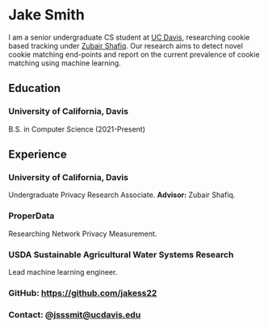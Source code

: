 # Jake Smith
I am a senior undergraduate CS student at [UC Davis](https://cs.ucdavis.edu), researching cookie based tracking under [Zubair Shafiq](https://web.cs.ucdavis.edu/~zubair/index.html). Our research aims to detect novel cookie matching end-points and report on the current prevalence of cookie matching using machine learning.   

## Education
### University of California, Davis
B.S. in Computer Science (2021-Present)

## Experience
### University of California, Davis
Undergraduate Privacy Research Associate. **Advisor:** Zubair Shafiq.

### ProperData
Researching Network Privacy Measurement. 

### USDA Sustainable Agricultural Water Systems Research
Lead machine learning engineer.

### GitHub: https://github.com/jakess22
### Contact: @jsssmit@ucdavis.edu
